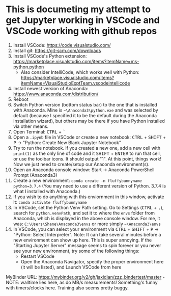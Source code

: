 <!-- markdownlint-disable MD033 -->
# This is documeting my attempt to get Jupyter working in VSCode and VSCode working with github repos

1. Install VSCode: <https://code.visualstudio.com/>
2. Install git: <https://git-scm.com/downloads>
3. Install VSCode's Python extension: <https://marketplace.visualstudio.com/items?itemName=ms-python.python>
   - Also consider IntelliCode, which works well with Python: <https://marketplace.visualstudio.com/items?itemName=VisualStudioExptTeam.vscodeintellicode>
4. Install newest version of Anaconda: <https://www.anaconda.com/distribution/>
5. Reboot
6. Switch Python version (bottom status bar) to the one that is installed with Anaconda. Mine is `~\Anaconda3\python.exe` and was selected by default (because I specified it to be the default during the Anaconda installation wizard), but others may be there if you have Python installed via other means.
7. Open Terminal: <kbd>CTRL</kbd> + <kbd>`</kbd>
8. Open a `.ipynb` file in VSCode or create a new notebook: <kbd>CTRL</kbd> + <kbd>SHIFT</kbd> + <kbd>P</kbd> -> "Python: Create New Blank Jupyter Notebook"
9. Try to run the notebook. If you created a new one, add a new cell with `print(1)` as the only line of code and it <kbd>SHIFT</kbd> + <kbd>ENTER</kbd> to run that cell, or use the toolbar icons. It should output "1". At this point, things work! Now we just need to create/setup our Anaconda environment(s).
10. Open an Anaconda console window: Start -> Anaconda PowerShell Prompt (Anaconda3)
11. Create a new environment: `conda create -n fluffybunnyname python=3.7.4` (You may need to use a different version of Python. 3.7.4 is what I installed with Anaconda.)
12. If you wish to do anything with this enviornment in this window, activate it: `conda activate fluffybunnyname`
13. In VSCode, set the Python Venv Path setting. Go to Settings (<kbd>CTRL</kbd> + <kbd>,</kbd>), search for `python.venvPath`, and set it to where the `envs` folder from Anaconda, which is displayed in the above console window. For me, it was: `C:\Users\Shane\Anaconda3\envs` or more simply `~\Anaconda3\envs`
14. In VSCode, you can select your environment via <kbd>CTRL</kbd> + <kbd>SHIFT</kbd> + <kbd>P</kbd> -> "Python: Select Interpreter". Note: It can take several minutes before a new environment can show up here. This is super annoying. If the "Starting Jupyter Server" message seems to spin forever or you never see your new environment, try some of the following things:
    - Restart VSCode
    - Open the Anaconda Navigator, specify the proper environment here (it will be listed), and Launch VSCode from here

MyBinder URL: <https://mybinder.org/v2/gh/jaxidian/zzz_bindertest/master> - NOTE: walltime lies here, as do MB/s measurements! Something's funny with timers/clocks here. Training also seems pretty buggy.
